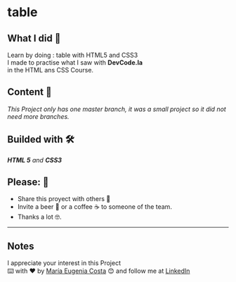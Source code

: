 # table

## What I did 🚀
Learn by doing : table with HTML5 and CSS3 <br/>
I made to practise what I saw with <strong> DevCode.la </strong> <br/>
in the HTML ans CSS Course.

## Content 🚀
_This Project only has one master branch, it was a small project so it did not need more branches._

## Builded with 🛠️
_**HTML 5** and **CSS3**_

## Please: 🎁

* Share this proyect with others 📢
* Invite a beer 🍺 or a coffee ☕  to someone of the team. 
* Thanks a lot 🤓.

---
## Notes
I appreciate your interest in this Project <br/>
⌨️ with ❤️ by [María Eugenia Costa](https://github.com/eugenia1984) 😊 and follow me at [LinkedIn]( http://www.linkedin.com/in/maríaeugeniacosta) 


